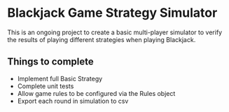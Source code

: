 # Blackjack Game Strategy Simulator

This is an ongoing project to create a basic multi-player simulator to verify the results of playing different strategies when playing Blackjack.

## Things to complete

- Implement full Basic Strategy 
- Complete unit tests
- Allow game rules to be configured via the Rules object
- Export each round in simulation to csv
